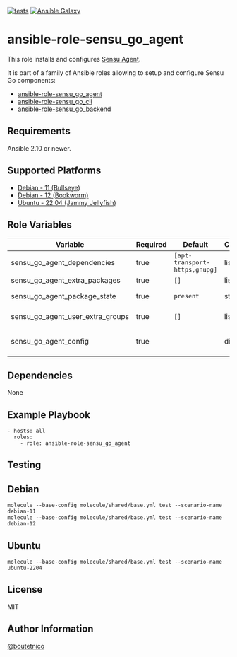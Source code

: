 [![tests](https://github.com/boutetnico/ansible-role-sensu_go_agent/workflows/Test%20ansible%20role/badge.svg)](https://github.com/boutetnico/ansible-role-sensu_go_agent/actions?query=workflow%3A%22Test+ansible+role%22)
[![Ansible Galaxy](https://img.shields.io/badge/galaxy-boutetnico.sensu_go_agent-blue.svg)](https://galaxy.ansible.com/boutetnico/sensu_go_agent)

ansible-role-sensu_go_agent
===========================

This role installs and configures [Sensu Agent](https://docs.sensu.io/sensu-go/latest/reference/agent/).

It is part of a family of Ansible roles allowing to setup and configure Sensu Go components:

- [ansible-role-sensu_go_agent](https://github.com/boutetnico/ansible-role-sensu_go_agent)
- [ansible-role-sensu_go_cli](https://github.com/boutetnico/ansible-role-sensu_go_cli)
- [ansible-role-sensu_go_backend](https://github.com/boutetnico/ansible-role-sensu_go_backend)

Requirements
------------

Ansible 2.10 or newer.

Supported Platforms
-------------------

- [Debian - 11 (Bullseye)](https://wiki.debian.org/DebianBullseye)
- [Debian - 12 (Bookworm)](https://wiki.debian.org/DebianBookworm)
- [Ubuntu - 22.04 (Jammy Jellyfish)](http://releases.ubuntu.com/22.04/)

Role Variables
--------------

| Variable                         | Required | Default                       | Choices   | Comments                                       |
|----------------------------------|----------|-------------------------------|-----------|------------------------------------------------|
| sensu_go_agent_dependencies      | true     | `[apt-transport-https,gnupg]` | list      |                                                |
| sensu_go_agent_extra_packages    | true     | `[]`                          | list      |                                                |
| sensu_go_agent_package_state     | true     | `present`                     | string    | Use  `latest` to upgrade.                      |
| sensu_go_agent_user_extra_groups | true     | `[]`                          | list      | Agent's user secondary groups.                 |
| sensu_go_agent_config            | true     |                               | dict      | Configuration object, see `defaults/main.yml`. |

Dependencies
------------

None

Example Playbook
----------------

    - hosts: all
      roles:
        - role: ansible-role-sensu_go_agent

Testing
-------

## Debian

    molecule --base-config molecule/shared/base.yml test --scenario-name debian-11
    molecule --base-config molecule/shared/base.yml test --scenario-name debian-12

## Ubuntu

    molecule --base-config molecule/shared/base.yml test --scenario-name ubuntu-2204

License
-------

MIT

Author Information
------------------

[@boutetnico](https://github.com/boutetnico)
